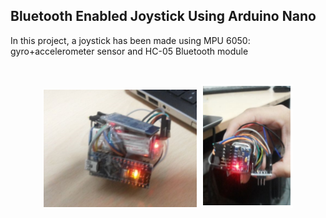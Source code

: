 <h2>Bluetooth Enabled Joystick Using Arduino Nano</h2>
<p>
In this project, a joystick has been made using MPU 6050: gyro+accelerometer sensor and HC-05 Bluetooth module
</p>
<br>
<p align="center">
  <img src="https://github.com/Akriti31/Bluetooth-Joystick/blob/master/1.PNG">
  <img src="https://github.com/Akriti31/Bluetooth-Joystick/blob/master/2.PNG">
</p>
